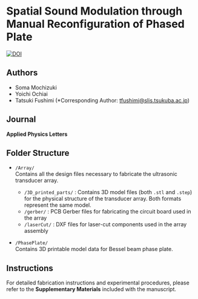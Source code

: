 # Spatial Sound Modulation through Manual Reconfiguration of Phased Plate
[![DOI](https://zenodo.org/badge/{979139092}.svg)](https://zenodo.org/badge/latestdoi/{979139092})
## Authors

- Soma Mochizuki
- Yoichi Ochiai  
- Tatsuki Fushimi (*Corresponding Author: tfushimi@slis.tsukuba.ac.jp)

## Journal

**Applied Physics Letters**

## Folder Structure

- `/Array/`  
  Contains all the design files necessary to fabricate the ultrasonic transducer array.  
  - `/3D_printed_parts/` : Contains 3D model files (both `.stl` and `.step`) for the physical structure of the transducer array. Both formats represent the same model.  
  - `/gerber/` : PCB Gerber files for fabricating the circuit board used in the array  
  - `/laserCut/` : DXF files for laser-cut components used in the array assembly

- `/PhasePlate/`  
  Contains 3D printable model data for Bessel beam phase plate.

## Instructions

For detailed fabrication instructions and experimental procedures, please refer to the **Supplementary Materials** included with the manuscript.